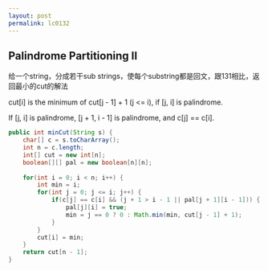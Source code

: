 ```yaml
---
layout: post
permalink: lc0132 
---
```


## Palindrome Partitioning II

给一个string，分成若干sub strings，使每个substring都是回文，跟131相比，返回最小的cut的解法

cut[i] is the minimum of cut[j - 1] + 1 (j <= i), if [j, i] is palindrome.

If [j, i] is palindrome, [j + 1, i - 1] is palindrome, and c[j] == c[i].
```java
public int minCut(String s) {
    char[] c = s.toCharArray();
    int n = c.length;
    int[] cut = new int[n];
    boolean[][] pal = new boolean[n][n];
    
    for(int i = 0; i < n; i++) {
        int min = i;
        for(int j = 0; j <= i; j++) {
            if(c[j] == c[i] && (j + 1 > i - 1 || pal[j + 1][i - 1])) {
                pal[j][i] = true;  
                min = j == 0 ? 0 : Math.min(min, cut[j - 1] + 1);
            }
        }
        cut[i] = min;
    }
    return cut[n - 1];
}
```